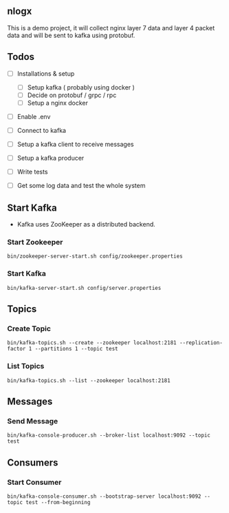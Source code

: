 ## nlogx

This is a demo project, it will collect nginx layer 7 data and layer 4 packet data and will be sent to kafka using protobuf.

## Todos 
- [ ] Installations & setup
    - [ ] Setup kafka ( probably using docker )
    - [ ] Decide on protobuf / grpc / rpc
    - [ ] Setup a nginx docker 

- [ ] Enable .env     
- [ ] Connect to kafka
- [ ] Setup a kafka client to receive messages
- [ ] Setup a kafka producer 
- [ ] Write tests
- [ ] Get some log data and test the whole system




## Start Kafka
* Kafka uses ZooKeeper as a distributed backend.

### Start Zookeeper
```
bin/zookeeper-server-start.sh config/zookeeper.properties
```

### Start Kafka
```
bin/kafka-server-start.sh config/server.properties
```

## Topics

### Create Topic
```
bin/kafka-topics.sh --create --zookeeper localhost:2181 --replication-factor 1 --partitions 1 --topic test
```

### List Topics
```
bin/kafka-topics.sh --list --zookeeper localhost:2181
```

## Messages
### Send Message
```
bin/kafka-console-producer.sh --broker-list localhost:9092 --topic test
```


## Consumers
### Start Consumer
```
bin/kafka-console-consumer.sh --bootstrap-server localhost:9092 --topic test --from-beginning
```




